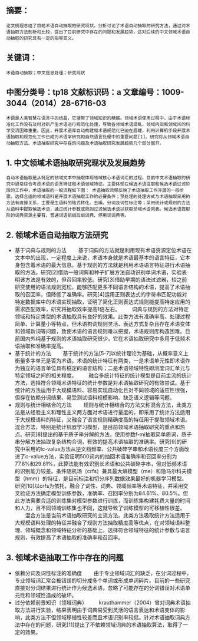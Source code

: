 ## 摘要：
    论文梳理总结了目前术语自动抽取的研究现状，分析讨论了术语自动抽取的研究方法，通过对术语抽取方法剖析和比较，提出了目前研究中存在的问题和发展趋势，这对后续的中文领域术语自动抽取的研究具有一定的指导意义。 
## 关键词：
    术语自动抽取；中文信息处理；研究现状 
## 中图分类号：tp18 文献标识码：a 文章编号：1009-3044（2014）28-6716-03 
    术语是人类智慧在语言中的结晶，它凝聚了领域知识的精髓。领域术语使用过程中，由于术语标准化工作没有及时对新产生术语进行规范化处理，导致各领域术语混乱，领域内部和领域间的科学交流困难重重。因此，开展术语库自动构建和术语规范化已迫在眉睫，利用计算机手段开展术语抽取和规范化工作已成为术语学研究和自然语言处理中的重要问题[1]。研究将从领域术语自动抽取方法、术语抽取研究中存在的问题及术语抽取研究发展趋势几个部分展开。 

## 1. 中文领域术语抽取研究现状及发展趋势 
    自动术语抽取是从特定的领域文本中抽取体现领域核心术语词汇的过程。目前中文术语抽取的研究中通常综合考虑术语的语言特征和术语领域特征。主要体现在候选术语提取和候选术语过滤阶段的工作中，术语抽取的一般流程如下图： 术语抽取流程反映了术语抽取工作开展的一般步骤。选择合适的领域语料是开展术语抽取工作的必要条件；预处理的处理方式与术语抽取采用的方法有直接关系，主要是生语料的格式转化、去噪、分词及词性标注等；采用统计或规则的方法从语料中提取候选术语，通过统计参数或规则过滤候选术语以获取领域术语列表。候选术语提取阶的词典资源主要有，普通词语前缀后缀词典、停用词词典等。 
## 2. 领域术语自动抽取方法研究 
- 基于词典与规则的方法 
　　基于词典的方法就是利用现有术语资源定位术语在文本中的出现，一定程度上来说，术语本身就是术语最基本的语言特征，它本身包含着术语的最大信息。基于规则的方法就是利用术语语言特征进行术语抽取的方法。研究[2]借助一般词典和种子扩展方法自动识别单词术语，实验表明该方法是有效的，但召回率较低。研究[3]借助早期的语法过滤器，较之前研究使用的语法规则宽松，能够匹配更多不同语言结构的术语，提高了术语抽取的召回率，但降低了准确率。研究[4]运用正则表达式的字符串匹配功能对特定数据库中的术语实现抽取，证明了简化正则表达式规则能提高特定应用的需求匹配效率，研究将抽取效率提高1倍左右。 
　　词典与规则的方法对特定领域和特定类型的术语抽取具有良好的效果。此类方法有准确率高、处理过程简单、计算量小等特点，但术语构词规则灵活、表达方式复杂且存在术语变体和领域新词等问题，致使术语的语言规则难以把握，术语规则库构造困难。目前国内外纯基于规则的术语抽取研究很少，它在术语抽取研究中多用于低频术语抽取和准确率提高。 
- 基于统计的方法 
　　基于统计的方法[5-7]以统计理论为基础，从概率意义上衡量多字单元是否为术语。术语的统计特征有两类，一是术语单元性即术语作为独立的语言单位具有稳定的语言结构；二是术语领域特性即测度词汇单元与特定领域之间的相关程度。 
　　融合多统计特征的统计模型是目前主流的统计方法，选择符合领域术语特征的统计参数是对术语抽取研究的有效尝试。基于统计的方法适用于大规模语料、容易实现自动化且对不同领域的适应性很强，但存在依赖分词结果、易受测试语料规模影响、缺乏语义逻辑等问题。 
- 规则与统计相结合的方法 
　　规则与统计相结合的方法又称混合方法，此类方法是从经验主义和理性主义两方面对术语进行量度的，即采用了统计方法适用于大规模语料的特征，又融合了语言规则精确度高的特征用于提取领域术语。混合方法，特别是统计机器学习模型，是目前领域术语抽取研究的重点和热点。研究[8]提出的基于质子串分解的方法，使用参数f-mi抽取简单质词，质子串分解方法抽取复杂结构合词，有效的提高术语抽取的准确率。研究[9]的研究中采用的ic-value方法从逆文档频率、公共破碎字串和术语长度三个方面改进了c-value方法，实验证明500词内的抽回术语准确率和召回率分别为77.8%和29.81%，此算法能有效识别长术语和公共破碎字串，但对低频术语的识别能力较差。条件随机场（crfs）兼具最大熵模型（me）和隐马尔科夫模型（hmm）的特征，是目前标注和切分序列数据效果最好的机器学习模型。研究[10]以crfs为依托，融合了词性、词典、领域频率等术语特征，并采用交叉验证方法确定模型训练参数，准确率、召回率分别为84.61%、80.5%。但此方法需要合适的训练集对模型参数进行训练，而训练集构建耗费大量的时间和人力，且不同领域训练集也不同，这就导致了训练模型的可移植性很差。 
　　混合方法是当前术语抽取研究的主流方法。此类方法吸取统计方法适用于大规模语料处理的特征并融合了规则方法抽取精度高等优点，在对领域语料整理、领域概念和领域特征分析的基础上，选择符合领域特征的统计参数与语言规则，有效提高了术语抽取的准确率和召回率。 
## 3. 领域术语抽取工作中存在的问题 
- 依赖分词及词性标注的准确度 
　　由于专业领域词汇的缺乏，在分词过程中，专业领域词汇常会被错误的切分成多个单词或形成单词碎片。目前的一些研究直接对分词结果进行统计作为候选术语，忽略了可能存在的分词错误对术语单元性和领域性造成的破坏。 
- 过分依赖前景知识（领域词典） 
　　krauthammer（2004）曾对词典术语抽取方法进行实验，结果表明由于词典易受到灵活的语言表达和术语变体的影响，此类方法不但领域移植性较差而且术语识别率较低。针对术语抽取词典方法中存在的问题，研究[11]提出了不依赖领域词典的术语抽取算法，取得了一定的效果。

